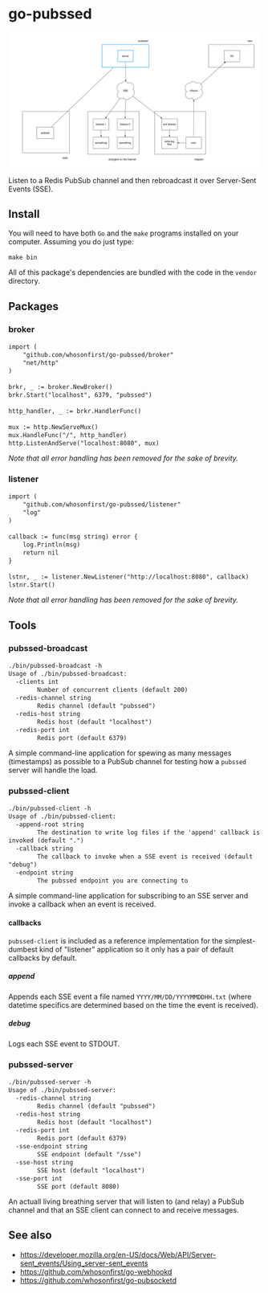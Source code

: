 # go-pubssed

![](images/pubssed-wof.png)

Listen to a Redis PubSub channel and then rebroadcast it over Server-Sent Events (SSE).

## Install

You will need to have both `Go` and the `make` programs installed on your computer. Assuming you do just type:

```
make bin
```

All of this package's dependencies are bundled with the code in the `vendor` directory.

## Packages

### broker

```
import (
	"github.com/whosonfirst/go-pubssed/broker"
	"net/http"
)

brkr, _ := broker.NewBroker()
brkr.Start("localhost", 6379, "pubssed")

http_handler, _ := brkr.HandlerFunc()

mux := http.NewServeMux()
mux.HandleFunc("/", http_handler)
http.ListenAndServe("localhost:8080", mux)
```

_Note that all error handling has been removed for the sake of brevity._

### listener

```
import (
	"github.com/whosonfirst/go-pubssed/listener"
	"log"
)

callback := func(msg string) error {
	log.Println(msg)
	return nil
}

lstnr, _ := listener.NewListener("http://localhost:8080", callback)
lstnr.Start()
```

_Note that all error handling has been removed for the sake of brevity._

## Tools

### pubssed-broadcast

```
./bin/pubssed-broadcast -h
Usage of ./bin/pubssed-broadcast:
  -clients int
    	Number of concurrent clients (default 200)
  -redis-channel string
    	Redis channel (default "pubssed")
  -redis-host string
    	Redis host (default "localhost")
  -redis-port int
    	Redis port (default 6379)
```

A simple command-line application for spewing as many messages (timestamps) as possible to a PubSub channel for testing how a `pubssed` server will handle the load.

### pubssed-client

```
./bin/pubssed-client -h
Usage of ./bin/pubssed-client:
  -append-root string
    	The destination to write log files if the 'append' callback is invoked (default ".")
  -callback string
    	The callback to invoke when a SSE event is received (default "debug")
  -endpoint string
    	The pubssed endpoint you are connecting to
```

A simple command-line application for subscribing to an SSE server and invoke a callback when an event is received.

#### callbacks

`pubssed-client` is included as a reference implementation for the simplest-dumbest kind of "listener" application so it only has a pair of default callbacks by default.

##### append

Appends each SSE event a file named `YYYY/MM/DD/YYYYMMDDHH.txt` (where datetime specifics are determined based on the time the event is received).

##### debug

Logs each SSE event to STDOUT.

### pubssed-server

```
./bin/pubssed-server -h
Usage of ./bin/pubssed-server:
  -redis-channel string
    	Redis channel (default "pubssed")
  -redis-host string
    	Redis host (default "localhost")
  -redis-port int
    	Redis port (default 6379)
  -sse-endpoint string
    	SSE endpoint (default "/sse")
  -sse-host string
    	SSE host (default "localhost")
  -sse-port int
    	SSE port (default 8080)
```

An actuall living breathing server that will listen to (and relay) a PubSub channel and that an SSE client can connect to and receive messages.

## See also

* https://developer.mozilla.org/en-US/docs/Web/API/Server-sent_events/Using_server-sent_events
* https://github.com/whosonfirst/go-webhookd
* https://github.com/whosonfirst/go-pubsocketd
